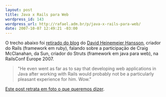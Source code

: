 ```yaml
--- 
layout: post
title: Java x Rails para Web
wordpress_id: 143
wordpress_url: http://rafael.adm.br/p/java-x-rails-para-web/
date: 2007-10-07 12:49:21 -03:00
---
```

O trecho abaixo foi <a href="http://www.loudthinking.com/posts/11-sun-surprises-at-railsconf-europe-2007">retirado do blog</a> do <a href="http://www.loudthinking.com"> David Heinemeier Hansson</a>, criador do Rails (framework em ruby), falando sobre a participação de Craig McClanahan, da Sun, criador do Struts (framework em java para web), na RailsConf Europe 2007.
<blockquote>"He even went as far as to say that developing web applications in Java after working with Rails would probably not be a particularly pleasant experience for him. Wow."</blockquote>
<a href="http://rafael.adm.br/p/justificando-minha-escolha/">Este post retrata em foto o que queremos dizer</a>.
